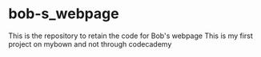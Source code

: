 # bob-s_webpage
This is the repository to retain the code for Bob's webpage
This is my first project on mybown and not through codecademy
